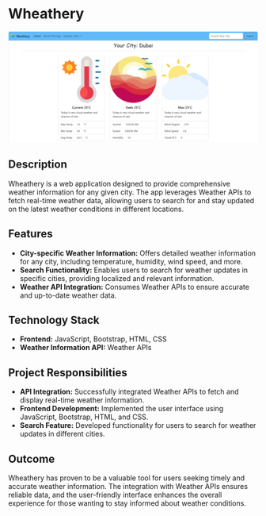 
# Wheathery

![Wheathery](images/weathry.png)

## Description

Wheathery is a web application designed to provide comprehensive weather information for any given city. The app leverages Weather APIs to fetch real-time weather data, allowing users to search for and stay updated on the latest weather conditions in different locations.

## Features

- **City-specific Weather Information:** Offers detailed weather information for any city, including temperature, humidity, wind speed, and more.
- **Search Functionality:** Enables users to search for weather updates in specific cities, providing localized and relevant information.
- **Weather API Integration:** Consumes Weather APIs to ensure accurate and up-to-date weather data.

## Technology Stack

- **Frontend:** JavaScript, Bootstrap, HTML, CSS
- **Weather Information API:** Weather APIs

## Project Responsibilities

- **API Integration:** Successfully integrated Weather APIs to fetch and display real-time weather information.
- **Frontend Development:** Implemented the user interface using JavaScript, Bootstrap, HTML, and CSS.
- **Search Feature:** Developed functionality for users to search for weather updates in different cities.

## Outcome

Wheathery has proven to be a valuable tool for users seeking timely and accurate weather information. The integration with Weather APIs ensures reliable data, and the user-friendly interface enhances the overall experience for those wanting to stay informed about weather conditions.

